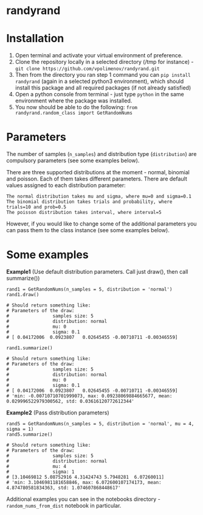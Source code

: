 # randyrand

# Installation

1. Open terminal and activate your virtual environment of preference.
2. Clone the repository locally in a selected directory (/tmp for instance) - `git clone https://github.com/vpolimenov/randyrand.git`
3. Then from the directory you ran step 1 command you can `pip install randyrand` (again in a selected python3 environment), which should install this package and all required packages (if not already satisfied)
4. Open a python console from terminal - just type `python` in the same environment where the package was installed.
5. You now should be able to do the following: `from randyrand.random_class import GetRandomNums`

# Parameters

The number of samples (`n_samples`) and distribution type (`distribution`) are compulsory parameters (see some examples below).

There are three supported distributions at the moment - normal, binomial and poisson. Each of them takes different parameters. There are default values assigned to each distribution parameter:

```
The normal distribution takes mu and sigma, where mu=0 and sigma=0.1
The binomial distribution takes trials and probability, where trials=10 and prob=0.5
The poisson distribution takes interval, where interval=5
```

However, if you would like to change some of the additional parameters you can pass them to the class instance (see some examples below).

# Some examples

**Example1**
(Use default distribution parameters. Call just draw(), then call summarize())
```
rand1 = GetRandomNums(n_samples = 5, distribution = 'normal')
rand1.draw()

# Should return something like:
# Parameters of the draw: 
#                samples size: 5 
#                distribution: normal 
#                mu: 0 
#                sigma: 0.1
# [ 0.04172006  0.0923807   0.02645455 -0.00710711 -0.00346559]

rand1.summarize()

# Should return something like:
# Parameters of the draw: 
#                samples size: 5 
#                distribution: normal 
#                mu: 0 
#                sigma: 0.1
# [ 0.04172006  0.0923807   0.02645455 -0.00710711 -0.00346559]
# 'min: -0.00710710701999073, max: 0.09238069884665677, mean: 0.029996522979300562, std: 0.03616120772612344'
```

**Example2**
(Pass distribution parameters)

```
rand5 = GetRandomNums(n_samples = 5, distribution = 'normal', mu = 4, sigma = 1)
rand5.summarize()

# Should return something like:
# Parameters of the draw: 
#                samples size: 5 
#                distribution: normal 
#                mu: 4 
#                sigma: 1
# [3.10469812 5.08752916 4.31424743 5.7948281  6.07260011]
# 'min: 3.1046981181658846, max: 6.072600107174173, mean: 4.874780581834363, std: 1.074607868448617'
```

Additional examples you can see in the notebooks directory - `random_nums_from_dist` notebook in particular.
